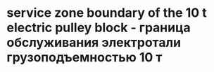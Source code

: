 # service zone boundary of the 10 t electric pulley block - граница обслуживания электротали грузоподъемностью 10 т

